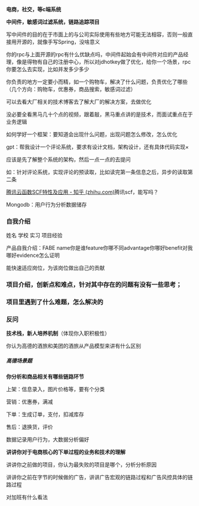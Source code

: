 **电商，社交，等c端系统**

**中间件，敏感词过滤系统，链路追踪项目**

写中间件的目的在于市面上的与公司实际使用有些地方可能无法相容，否则一般直接用开源的，就像手写Spring，没啥意义

你的rpc与上面开源的rpc有什么优缺点吗，中间件起始会有中间件对应的产品经理，像是得物有自己的注册中心，所以对jdhotkey做了优化，给你一个场景，rpc你要怎么去实现，比如并发多少多少



你负责的地方一定要小而精，如一个购物车，解决了什么问题，负责优化了哪些（几个方向：购物车，优惠券，商品搜索，敏感词过滤）

可以去看大厂相关的技术博客去了解大厂的解决方案，去做优化

没必要全看黑马几十个点的视频，跟着敲，黑马重点讲的是技术，而面试重点在于业务逻辑



如何学好一个框架：要知道会出现什么问题，出现问题怎么修改，怎么优化



gpt：帮我设计一个评论系统，要求有设计文档，架构设计，还有具体代码实现×

应该是先了解整个系统的架构，然后一点一点的去提问

如：针对评论系统，实现评论的预读取，比如读完第一条信息之后，异步的读取第二条

[腾讯云函数SCF特性及应用 - 知乎 (zhihu.com)](https://zhuanlan.zhihu.com/p/439528020)腾讯scf，能写吗？



Mongodb：用户行为分析数据储存

### 自我介绍

姓名 学校 实习 项目经验

产品自我介绍：FABE name你是谁feature你哪不同advantage你哪好benefit对我哪好evidence怎么证明

能快速适应岗位，为该岗位做出自己的贡献

### **项目介绍，创新点和难点，针对其中存在的问题有没有一些思考；**

### 项目里遇到了什么难题，怎么解决的

### 反问

**技术栈，新人培养机制**（体现你入职积极性）



你认为高德的酒旅和美团的酒旅从产品模型来讲有什么区别

##### 高德场景题

**你分析和商品相关有哪些链路环节**

上架：信息录入，图片价格等，要有个分类

营销：优惠券，满减

下单：生成订单，支付，扣减库存

售后：退换货，评价

数据记录用户行为，大数据分析偏好



**讲讲你对于电商核心的下单过程的业务和技术的理解**



讲讲你之前做的项目，你认为最失败的项目是哪个，分析分析原因

讲讲你之前在字节的时候做的广告，讲讲广告宏观的链路过程和广告风控具体的链路过程

对加班有什么看法





